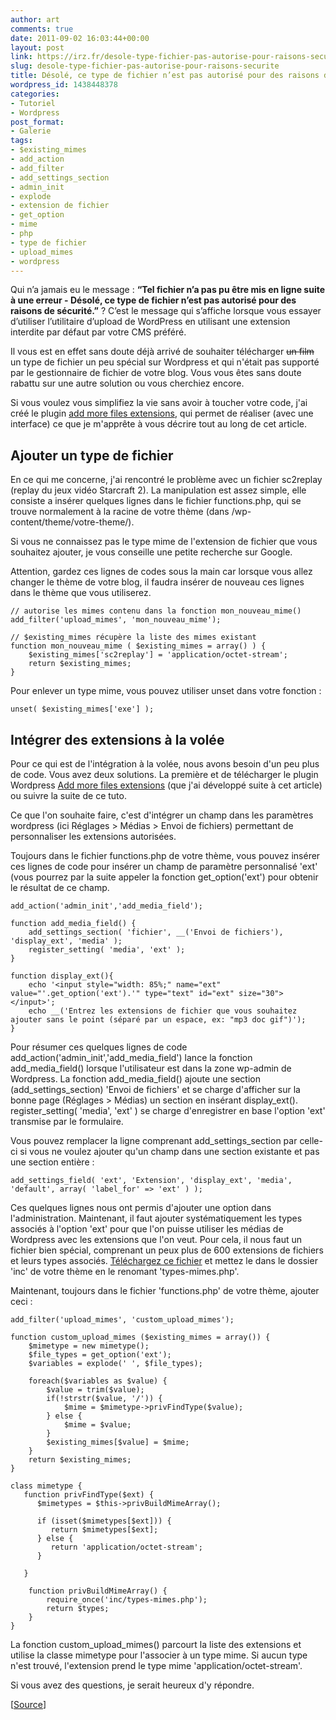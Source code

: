 ```yaml
---
author: art
comments: true
date: 2011-09-02 16:03:44+00:00
layout: post
link: https://irz.fr/desole-type-fichier-pas-autorise-pour-raisons-securite/
slug: desole-type-fichier-pas-autorise-pour-raisons-securite
title: Désolé, ce type de fichier n’est pas autorisé pour des raisons de sécurité
wordpress_id: 1438448378
categories:
- Tutoriel
- Wordpress
post_format:
- Galerie
tags:
- $existing_mimes
- add_action
- add_filter
- add_settings_section
- admin_init
- explode
- extension de fichier
- get_option
- mime
- php
- type de fichier
- upload_mimes
- wordpress
---
```


Qui n’a jamais eu le message : **“Tel fichier n’a pas pu être mis en ligne suite à une erreur - Désolé, ce type de fichier n’est pas autorisé pour des raisons de sécurité.”** ? C’est le message qui s’affiche lorsque vous essayer d’utiliser l’utilitaire d’upload de WordPress en utilisant une extension interdite par défaut par votre CMS préféré.

Il vous est en effet sans doute déjà arrivé de souhaiter télécharger <del>un film</del> un type de fichier un peu spécial sur Wordpress et qui n'était pas supporté par le gestionnaire de fichier de votre blog. Vous vous êtes sans doute rabattu sur une autre solution ou vous cherchiez encore.



Si vous voulez vous simplifiez la vie sans avoir à toucher votre code, j'ai créé le plugin [add more files extensions](https://irz.fr/add-more-files-extensions), qui permet de réaliser (avec une interface) ce que je m'apprête à vous décrire tout au long de cet article.



## Ajouter un type de fichier


En ce qui me concerne, j'ai rencontré le problème avec un fichier sc2replay (replay du jeux vidéo Starcraft 2). La manipulation est assez simple, elle consiste a insérer quelques lignes dans le fichier functions.php, qui se trouve normalement à la racine de votre thème (dans /wp-content/theme/votre-theme/).

Si vous ne connaissez pas le type mime de l'extension de fichier que vous souhaitez ajouter, je vous conseille une petite recherche sur Google.

Attention, gardez ces lignes de codes sous la main car lorsque vous allez changer le thème de votre blog, il faudra insérer de nouveau ces lignes dans le thème que vous utiliserez.

    
    // autorise les mimes contenu dans la fonction mon_nouveau_mime()
    add_filter('upload_mimes', 'mon_nouveau_mime');
    
    // $existing_mimes récupère la liste des mimes existant
    function mon_nouveau_mime ( $existing_mimes = array() ) {
    	$existing_mimes['sc2replay'] = 'application/octet-stream';
    	return $existing_mimes;
    }


Pour enlever un type mime, vous pouvez utiliser unset dans votre fonction :

    
    unset( $existing_mimes['exe'] );




## Intégrer des extensions à la volée


Pour ce qui est de l'intégration à la volée, nous avons besoin d'un peu plus de code. Vous avez deux solutions. La première et de télécharger le plugin Wordpress [Add more files extensions](http://wordpress.org/extend/plugins/add-more-files-extensions/) (que j'ai développé suite à cet article) ou suivre la suite de ce tuto.

Ce que l'on souhaite faire, c'est d'intégrer un champ dans les paramètres wordpress (ici Réglages > Médias > Envoi de fichiers) permettant de personnaliser les extensions autorisées.

Toujours dans le fichier functions.php de votre thème, vous pouvez insérer ces lignes de code pour insérer un champ de paramètre personnalisé 'ext' (vous pourrez par la suite appeler la fonction get_option('ext') pour obtenir le résultat de ce champ.

    
    add_action('admin_init','add_media_field');
    
    function add_media_field() {
    	add_settings_section( 'fichier', __('Envoi de fichiers'), 'display_ext', 'media' );
    	register_setting( 'media', 'ext' );
    }
    
    function display_ext(){
    	echo '<input style="width: 85%;" name="ext" value="'.get_option('ext').'" type="text" id="ext" size="30"></input>';
    	echo __('Entrez les extensions de fichier que vous souhaitez ajouter sans le point (séparé par un espace, ex: "mp3 doc gif")');
    }


Pour résumer ces quelques lignes de code add_action('admin_init','add_media_field') lance la fonction add_media_field() lorsque l'utilisateur est dans la zone wp-admin de Wordpress. La fonction add_media_field() ajoute une section (add_settings_section) 'Envoi de fichiers' et se charge d'afficher sur la bonne page (Réglages > Médias) un section en insérant display_ext(). register_setting( 'media', 'ext' ) se charge d'enregistrer en base l'option 'ext' transmise par le formulaire.

Vous pouvez remplacer la ligne comprenant add_settings_section par celle-ci si vous ne voulez ajouter qu'un champ dans une section existante et pas une section entière :

    
    add_settings_field( 'ext', 'Extension', 'display_ext', 'media', 'default', array( 'label_for' => 'ext' ) );


Ces quelques lignes nous ont permis d'ajouter une option dans l'administration. Maintenant, il faut ajouter systématiquement les types associés à l'option 'ext' pour que l'on puisse utiliser les médias de Wordpress avec les extensions que l'on veut. Pour cela, il nous faut un fichier bien spécial, comprenant un peux plus de 600 extensions de fichiers et leurs types associés. [Téléchargez ce fichier](https://static.irz.fr/2011/09/types-mimes.php_.txt) et mettez le dans le dossier 'inc' de votre thème en le renomant 'types-mimes.php'.

Maintenant, toujours dans le fichier 'functions.php' de votre thème, ajouter ceci :

    
    add_filter('upload_mimes', 'custom_upload_mimes');
    
    function custom_upload_mimes ($existing_mimes = array()) {
        $mimetype = new mimetype();
        $file_types = get_option('ext');
        $variables = explode(' ', $file_types);
    
        foreach($variables as $value) {
            $value = trim($value);
            if(!strstr($value, '/')) {
                $mime = $mimetype->privFindType($value);
            } else {
                $mime = $value;
            }
            $existing_mimes[$value] = $mime;
        }
        return $existing_mimes;
    }
    
    class mimetype {
       function privFindType($ext) {
          $mimetypes = $this->privBuildMimeArray();
    
          if (isset($mimetypes[$ext])) {
             return $mimetypes[$ext];
          } else {
             return 'application/octet-stream';
          }
    
       }
    
    	function privBuildMimeArray() {
    		require_once('inc/types-mimes.php');
    		return $types;
    	}
    }


La fonction custom_upload_mimes() parcourt la liste des extensions et utilise la classe mimetype pour l'associer à un type mime. Si aucun type n'est trouvé, l'extension prend le type mime 'application/octet-stream'.

Si vous avez des questions, je serait heureux d'y répondre.

[[Source](http://stackoverflow.com/questions/5342348/foreach-loop-for-wordpress-upload-mimes)]
